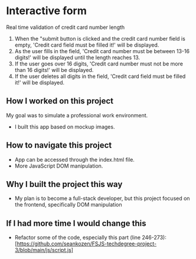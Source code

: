 # Interactive form
Real time validation of credit card number length
1. When the "submit button is clicked and the credit card number field is empty, 'Credit card field must be filled it!' will  be displayed. 
2. As the user fills in the field, 'Credit card number must be between 13-16 digits!' will be displayed until the length reaches 13.
3. If the user goes over 16 digits, 'Credit card number must not be more than 16 digits!' will be displayed.
4. If the user deletes all digits in the field, 'Credit card field must be filled it!' will be displayed.

## How I worked on this project
My goal was to simulate a professional work environment.
- I built this app based on mockup images. 
## How to navigate this project
- App can be accessed through the index.html file.
- More JavaScript DOM manipulation.
## Why I built the project this way
- My plan is to become a full-stack developer, but this project focused on the
  frontend, specifically DOM manipulation 
## If I had more time I would change this
- Refactor some of the code, especially this part (line 246-273): [https://github.com/seankozen/FSJS-techdegree-project-3/blob/main/js/script.js]
